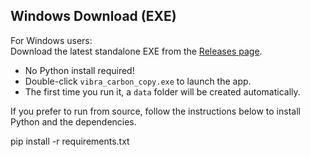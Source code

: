 ## Windows Download (EXE)

For Windows users:  
Download the latest standalone EXE from the [Releases page](https://github.com/chrmccar/vibra_carbon_copy/releases).

- No Python install required!
- Double-click `vibra_carbon_copy.exe` to launch the app.
- The first time you run it, a `data` folder will be created automatically.

If you prefer to run from source, follow the instructions below to install Python and the dependencies.

pip install -r requirements.txt
